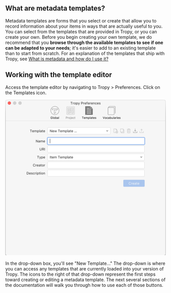 ## What are metadata templates?

Metadata templates are forms that you select or create that allow you to record information about your items in ways that are actually useful to you. You can select from the templates that are provided in Tropy, or you can create your own. Before you begin creating your own template, we do recommend that you **browse through the available templates to see if one can be adapted to your needs**; it's easier to add to an existing template than to start from scratch. For an explanation of the templates that ship with Tropy, see [What is metadata and how do I use it?](//beginning/metadata.md)

## Working with the template editor

Access the template editor by navigating to Tropy &gt; Preferences. Click on the Templates icon.

![](/assets/preferences@2x.png)

In the drop-down box, you'll see "New Template..." The drop-down is where you can access any templates that are currently loaded into your version of Tropy. The icons to the right of that drop-down represent the first steps toward creating or editing a metadata template. The next several sections of the documentation will walk you through how to use each of those buttons.

